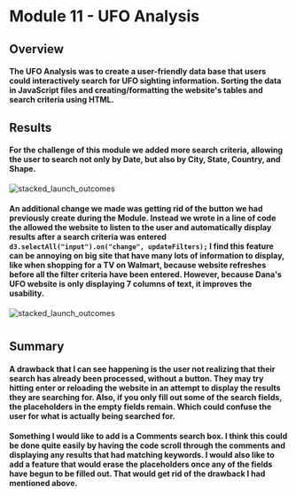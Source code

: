 # Module 11 - UFO Analysis

## Overview 

#### The UFO Analysis was to create a user-friendly data base that users could interactively search for UFO sighting information. Sorting the data in JavaScript files and creating/formatting the website's tables and search criteria using HTML.


## Results
#### For the challenge of this module we added more search criteria, allowing the user to search not only by Date, but also by City, State, Country, and Shape. 
![stacked_launch_outcomes](https://github.com/charlieburd/ufos/blob/main/resources/search_filters.png)

#### An additional change we made was getting rid of the button we had previously create during the Module. Instead we wrote in a line of code the allowed the website to listen to the user and automatically display results after a search criteria was entered `d3.selectAll("input").on("change", updateFilters);` I find this feature can be annoying on big site that have many lots of information to display, like when shopping for a TV on Walmart, because website refreshes before all the filter criteria have been entered. However, because Dana's UFO website is only displaying 7 columns of text, it improves the usability.
![stacked_launch_outcomes](https://github.com/charlieburd/ufos/blob/main/resources/update_filters.png)
#

 

## Summary

#### A drawback that I can see happening is the user not realizing that their search has already been processed, without a button. They may try hitting enter or reloading the website in an attempt to display the results they are searching for. Also, if you only fill out some of the search fields, the placeholders in the empty fields remain. Which could confuse the user for what is actually being searched for.

#### Something I would like to add is a Comments search box. I think this could be done quite easily by having the code scroll through the comments and displaying any results that had matching keywords. I would also like to add a feature that would erase the placeholders once any of the fields have begun to be filled out. That would get rid of the drawback I had mentioned above.
